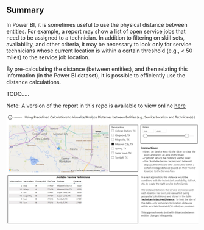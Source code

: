 ## Summary
In Power BI, it is sometimes useful to use the physical distance between entities.  For example, a report may show a list of open service jobs that need to be assigned to a technician.  In addition to filtering on skill sets, availability, and other criteria, it may be necessary to look only for service technicians whose current location is within a certain threshold (e.g., < 50 miles) to the service job location.

By pre-calculating the distance (between entities), and then relating this information (in the Power BI dataset), it is possible to efficiently use the distance calculations.

TODO.....

Note: A version of the report in this repo is available to view online [here](https://app.powerbi.com/view?r=eyJrIjoiMDQxZjUwMjgtOTA0ZC00ZjdmLTk1YzEtMDVlM2RmNWViMTczIiwidCI6IjRmY2YxMGM2LWVjODEtNDhkYy1iNzZjLTJjM2Q2MDAxN2M1YSIsImMiOjZ9)

![](./images/LocationEg_V2.jpg)
